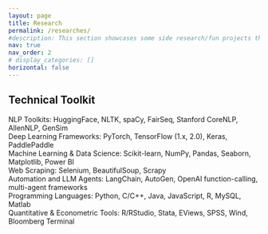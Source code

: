 ```yaml
---
layout: page
title: Research
permalink: /researches/
#description: This section showcases some side research/fun projects that may not directly align with my main research direction, along with ongoing research and projects. Feel free to reach out if you're interested! 📩
nav: true
nav_order: 2
# display_categories: []
horizontal: false
---
```



## Technical Toolkit  
NLP Toolkits: HuggingFace, NLTK, spaCy, FairSeq, Stanford CoreNLP, AllenNLP, GenSim  
Deep Learning Frameworks: PyTorch, TensorFlow (1.x, 2.0), Keras, PaddlePaddle  
Machine Learning & Data Science: Scikit-learn, NumPy, Pandas, Seaborn, Matplotlib, Power BI  
Web Scraping: Selenium, BeautifulSoup, Scrapy  
Automation and LLM Agents: LangChain, AutoGen, OpenAI function-calling, multi-agent frameworks  
Programming Languages: Python, C/C++, Java, JavaScript, R, MySQL, Matlab  
Quantitative & Econometric Tools: R/RStudio, Stata, EViews, SPSS, Wind, Bloomberg Terminal  
